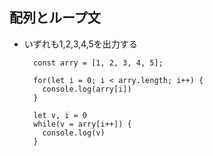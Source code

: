 ## 配列とループ文

- いずれも1,2,3,4,5を出力する

        const arry = [1, 2, 3, 4, 5];
        
        for(let i = 0; i < arry.length; i++) {
          console.log(arry[i])
        }
        
        let v, i = 0
        while(v = arry[i++]) {
          console.log(v)
        }
